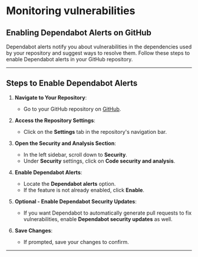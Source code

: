 # Monitoring vulnerabilities 

##  Enabling Dependabot Alerts on GitHub


Dependabot alerts notify you about vulnerabilities in the dependencies used by your repository and suggest ways to resolve them. Follow these steps to enable Dependabot alerts in your GitHub repository.


---

## Steps to Enable Dependabot Alerts

1. **Navigate to Your Repository**:
   - Go to your GitHub repository on [GitHub](https://github.com).

2. **Access the Repository Settings**:
   - Click on the **Settings** tab in the repository's navigation bar.

3. **Open the Security and Analysis Section**:
   - In the left sidebar, scroll down to **Security**.
   - Under **Security** settings, click on **Code security and analysis**.

4. **Enable Dependabot Alerts**:
   - Locate the **Dependabot alerts** option.
   - If the feature is not already enabled, click **Enable**.

5. **Optional - Enable Dependabot Security Updates**:
   - If you want Dependabot to automatically generate pull requests to fix vulnerabilities, enable **Dependabot security updates** as well.

6. **Save Changes**:
   - If prompted, save your changes to confirm.

---
